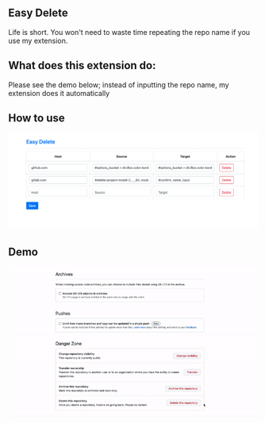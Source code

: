 ## Easy Delete
Life is short. You won't need to waste time repeating the repo name if you use my extension.

## What does this extension do:
Please see the demo below; instead of inputting the repo name, my extension does it automatically

## How to use
![](./assets/images/config.png)


## Demo
![](./assets/images/demo.gif)

